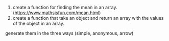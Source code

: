 1) create a function for finding the mean in an array. (https://www.mathsisfun.com/mean.html)
2) create a function that take an object and return an array with the values of the object in an array.

generate them in the three ways (simple, anonymous, arrow)